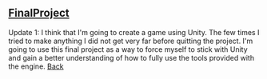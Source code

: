 ## <a href='https://github.com/chrisgitn/FinalProject' target='_blank' >FinalProject</a>
Update 1: I think that I'm going to create a game using Unity. The few times I tried to make anything I did not get very far before quitting the project. I'm going to use this final project as a way to force myself to stick with Unity and gain a better understanding of how to fully use the tools provided with the engine.
[Back](https://chrisgitn.github.io/)